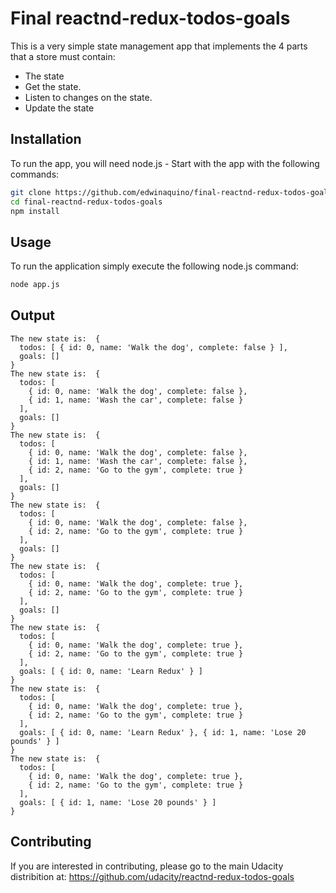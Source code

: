 # Final reactnd-redux-todos-goals

This is a very simple state management app that implements the 4 parts that a store must contain:
* The state
* Get the state.
* Listen to changes on the state.
* Update the state


## Installation

To run the app, you will need node.js - Start with the app with the following commands:

```bash
git clone https://github.com/edwinaquino/final-reactnd-redux-todos-goals.git
cd final-reactnd-redux-todos-goals
npm install
```

## Usage
To run the application simply execute the following node.js command:
```bash
node app.js
```

## Output

```
The new state is:  {
  todos: [ { id: 0, name: 'Walk the dog', complete: false } ],
  goals: []
}
The new state is:  {
  todos: [
    { id: 0, name: 'Walk the dog', complete: false },
    { id: 1, name: 'Wash the car', complete: false }
  ],
  goals: []
}
The new state is:  {
  todos: [
    { id: 0, name: 'Walk the dog', complete: false },
    { id: 1, name: 'Wash the car', complete: false },
    { id: 2, name: 'Go to the gym', complete: true }
  ],
  goals: []
}
The new state is:  {
  todos: [
    { id: 0, name: 'Walk the dog', complete: false },
    { id: 2, name: 'Go to the gym', complete: true }
  ],
  goals: []
}
The new state is:  {
  todos: [
    { id: 0, name: 'Walk the dog', complete: true },
    { id: 2, name: 'Go to the gym', complete: true }
  ],
  goals: []
}
The new state is:  {
  todos: [
    { id: 0, name: 'Walk the dog', complete: true },
    { id: 2, name: 'Go to the gym', complete: true }
  ],
  goals: [ { id: 0, name: 'Learn Redux' } ]
}
The new state is:  {
  todos: [
    { id: 0, name: 'Walk the dog', complete: true },
    { id: 2, name: 'Go to the gym', complete: true }
  ],
  goals: [ { id: 0, name: 'Learn Redux' }, { id: 1, name: 'Lose 20 pounds' } ]
}
The new state is:  {
  todos: [
    { id: 0, name: 'Walk the dog', complete: true },
    { id: 2, name: 'Go to the gym', complete: true }
  ],
  goals: [ { id: 1, name: 'Lose 20 pounds' } ]
}
```

## Contributing
If you are interested in contributing, please go to the main Udacity distribition at:
https://github.com/udacity/reactnd-redux-todos-goals
